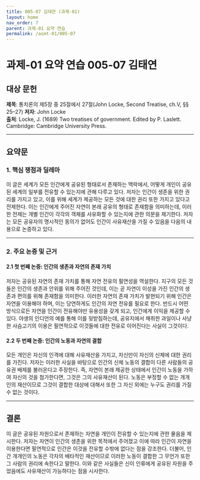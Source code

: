 ```yaml
---
title: 005-07 김태연 (과제-01)
layout: home
nav_order: 7
parent: 과제-01 요약 연습
permalink: /asmt-01/005-07
---
```


# 과제-01 요약 연습 005-07 김태연 

## 대상 문헌  
**제목**: 통치론의 제5장 중 25절에서 27절(John Locke, Second Treatise, ch.V, §§ 25–27) 
**저자**: John Locke  
**출처**: Locke, J. (1689) Two treatises of government. Edited by P. Laslett. Cambridge: Cambridge University Press.

---

## 요약문  

### 1. 핵심 쟁점과 딜레마  
이 글은 세계가 모든 인간에게 공유된 형태로서 존재하는 맥락에서, 어떻게 개인이 공유된 세계의 일부를 전유할 수 있는지에 관해 다루고 있다. 저자는 인간이 생존을 위한 권리를 가지고 있고, 이를 위해 세계가 제공하는 모든 것에 대한 권리 또한 가지고 있다고 전제한다. 이는 인간에게 주어진 자연이 본래 공유의 형태로 존재함을 의미하는데, 이러한 전제는 개별 인간이 각각의 객체를 사유화할 수 있는지에 관한 의문을 제기한다. 저자는  모든 공유자의 명시적인 동의가 없어도 인간이 사유재산을 가질 수 있음을 다음의 내용으로 논증하고 있다. 

---

### 2. 주요 논증 및 근거  

#### 2.1 첫 번째 논증: 인간의 생존과 자연의 존재 가치 
저자는 공유된 자연의 존재 가치를 통해 자연 전유의 필연성을 역설한다. 지구의 모든 것들은 인간의 생존과 안위를 위해 주어진 것인데, 이는 곧 자연이 이성을 가진 인간의 생존과 편의를 위해 존재함을 의미한다. 이러한 자연의 존재 가치가 발현되기 위해 인간은 자연을 이용해야 하며, 이는 당연하게도 인간의 자연 전유를 필요로 한다. 반드시 어떤 방식으로든 자연을 인간이 전유해야만 유용성을 갖게 되고, 인간에게 이익을 제공할 수 있다. 야생의 인디언의 예를 통해 이를 뒷받침하는데, 공유지에서 채취한 과일이나 사냥한 사슴고기의 이용은 필연적으로 이것들에 대한 전유로 이어진다는 사실이 그것이다.  

#### 2.2 두 번째 논증: 인간의 노동과 자연의 결합  
모든 개인은 자신의 인격에 대해 사유재산을 가지고, 자신만이 자신의 신체에 대한 권리를 가진다. 저자는 이러한 사실을 바탕으로 인간의 신체 노동의 결합이 다른 사람들의 공유권 배제를 불러온다고 주장한다. 즉, 자연이 본래 제공한 상태에서 인간이 노동을 가하여 자신의 것을 첨가한다면, 그것은 그의 사유재산이 된다. 노동은 부정할 수 없는 개개인의 재산이므로 그것이 결합한 대상에 대해서 또한 그 자신 외에는 누구도 권리를 가질 수 없는 것이다.


---

## 결론  
이 글은 공유된 자원으로서 존재하는 자연을 개인이 전유할 수 있는지에 관한 물음을 제시한다. 저자는 자연이 인간의 생존을 위한 목적에서 주어졌고 이에 따라 인간이 자연을 이용한다면 필연적으로 인간은 이것을 전유할 수밖에 없다는 점을 강조한다. 더불어, 인간 개개인의 노동은 각자의 배타적인 재산이므로 이러한 노동이 결합한 그 무언가 또한 그 사람의 권리에 속한다고 말한다. 이와 같은 사실들은 신이 인류에게 공유된 자원을 주었음에도 사유재산이 가능하다는 점을 시사한다.

